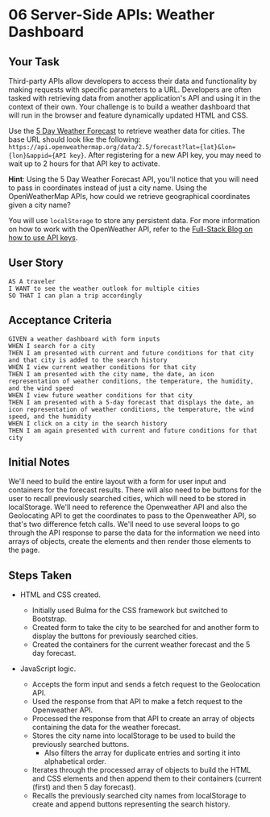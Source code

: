 # 06 Server-Side APIs: Weather Dashboard

## Your Task

Third-party APIs allow developers to access their data and functionality by making requests with specific parameters to a URL. Developers are often tasked with retrieving data from another application's API and using it in the context of their own. Your challenge is to build a weather dashboard that will run in the browser and feature dynamically updated HTML and CSS.

Use the [5 Day Weather Forecast](https://openweathermap.org/forecast5) to retrieve weather data for cities. The base URL should look like the following: `https://api.openweathermap.org/data/2.5/forecast?lat={lat}&lon={lon}&appid={API key}`. After registering for a new API key, you may need to wait up to 2 hours for that API key to activate.

**Hint**: Using the 5 Day Weather Forecast API, you'll notice that you will need to pass in coordinates instead of just a city name. Using the OpenWeatherMap APIs, how could we retrieve geographical coordinates given a city name?

You will use `localStorage` to store any persistent data. For more information on how to work with the OpenWeather API, refer to the [Full-Stack Blog on how to use API keys](https://coding-boot-camp.github.io/full-stack/apis/how-to-use-api-keys).

## User Story

```
AS A traveler
I WANT to see the weather outlook for multiple cities
SO THAT I can plan a trip accordingly
```

## Acceptance Criteria

```
GIVEN a weather dashboard with form inputs
WHEN I search for a city
THEN I am presented with current and future conditions for that city and that city is added to the search history
WHEN I view current weather conditions for that city
THEN I am presented with the city name, the date, an icon representation of weather conditions, the temperature, the humidity, and the wind speed
WHEN I view future weather conditions for that city
THEN I am presented with a 5-day forecast that displays the date, an icon representation of weather conditions, the temperature, the wind speed, and the humidity
WHEN I click on a city in the search history
THEN I am again presented with current and future conditions for that city
```

## Initial Notes

We'll need to build the entire layout with a form for user input and containers for the forecast results.
There will also need to be buttons for the user to recall previously searched cities, which will need to be stored in localStorage.
We'll need to reference the Openweather API and also the Geolocating API to get the coordinates to pass to the Openweather API, so that's two difference fetch calls.
We'll need to use several loops to go through the API response to parse the data for the information we need into arrays of objects, create the elements and then render those elements to the page.

## Steps Taken

- HTML and CSS created.
    - Initially used Bulma for the CSS framework but switched to Bootstrap.
    - Created form to take the city to be searched for and another form to display the buttons for previously searched cities.
    - Created the containers for the current weather forecast and the 5 day forecast.

- JavaScript logic.
    - Accepts the form input and sends a fetch request to the Geolocation API.
    - Used the response from that API to make a fetch request to the Openweather API.
    - Processed the response from that API to create an array of objects containing the data for the weather forecast.
    - Stores the city name into localStorage to be used to build the previously searched buttons.
        - Also filters the array for duplicate entries and sorting it into alphabetical order.
    - Iterates through the processed array of objects to build the HTML and CSS elements and then append them to their containers (current (first) and then 5 day forecast).
    - Recalls the previously searched city names from localStorage to create and append buttons representing the search history.